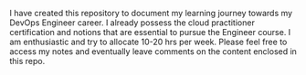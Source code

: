 I have created this repository to document my learning journey towards my DevOps Engineer career. I already possess the cloud practitioner certification and notions that are essential to pursue the Engineer course. I am enthusiastic and try to allocate 10-20 hrs per week. Please feel free to access my notes and eventually leave comments on the content enclosed in this repo.
